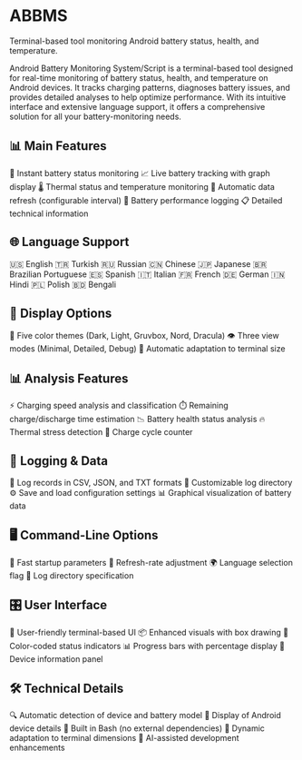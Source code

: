 # ABBMS
Terminal-based tool monitoring Android battery status, health, and temperature.

Android Battery Monitoring System/Script is a terminal-based tool designed for real-time monitoring of battery status, health, and temperature on Android devices. It tracks charging patterns, diagnoses battery issues, and provides detailed analyses to help optimize performance. With its intuitive interface and extensive language support, it offers a comprehensive solution for all your battery-monitoring needs.

## 📊 Main Features
🔋 Instant battery status monitoring
📈 Live battery tracking with graph display
🌡 Thermal status and temperature monitoring
🔄 Automatic data refresh (configurable interval)
📝 Battery performance logging
📋 Detailed technical information

## 🌐 Language Support
🇺🇸 English
🇹🇷 Turkish
🇷🇺 Russian
🇨🇳 Chinese
🇯🇵 Japanese
🇧🇷 Brazilian Portuguese
🇪🇸 Spanish
🇮🇹 Italian
🇫🇷 French
🇩🇪 German
🇮🇳 Hindi
🇵🇱 Polish
🇧🇩 Bengali

## 🎨 Display Options
🌈 Five color themes (Dark, Light, Gruvbox, Nord, Dracula)
👁 Three view modes (Minimal, Detailed, Debug)
📏 Automatic adaptation to terminal size

## 📊 Analysis Features
⚡️ Charging speed analysis and classification
⏱️ Remaining charge/discharge time estimation
📉 Battery health status analysis
🔥 Thermal stress detection
🔄 Charge cycle counter

## 💾 Logging & Data
📂 Log records in CSV, JSON, and TXT formats
📁 Customizable log directory
⚙️ Save and load configuration settings
📊 Graphical visualization of battery data

## 🖥 Command-Line Options
🚀 Fast startup parameters
🔄 Refresh-rate adjustment
🌍 Language selection flag
📁 Log directory specification

## 🎛 User Interface
🎯 User-friendly terminal-based UI
📦 Enhanced visuals with box drawing
🎨 Color-coded status indicators
📊 Progress bars with percentage display
📱 Device information panel

## 🛠 Technical Details
🔍 Automatic detection of device and battery model
📱 Display of Android device details
🧰 Built in Bash (no external dependencies)
📐 Dynamic adaptation to terminal dimensions
🔧 AI-assisted development enhancements
